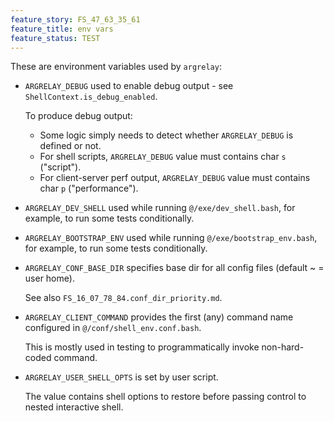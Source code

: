 ```yaml
---
feature_story: FS_47_63_35_61
feature_title: env vars
feature_status: TEST
---
```


These are environment variables used by `argrelay`:

*   `ARGRELAY_DEBUG` used to enable debug output - see `ShellContext.is_debug_enabled`.

    To produce debug output:
    *   Some logic simply needs to detect whether `ARGRELAY_DEBUG` is defined or not.
    *   For shell scripts, `ARGRELAY_DEBUG` value must contains char `s` ("script").
    *   For client-server perf output, `ARGRELAY_DEBUG` value must contains char `p` ("performance").

*   `ARGRELAY_DEV_SHELL` used while running `@/exe/dev_shell.bash`, for example, to run some tests conditionally.

*   `ARGRELAY_BOOTSTRAP_ENV` used while running `@/exe/bootstrap_env.bash`, for example, to run some tests conditionally.

*   `ARGRELAY_CONF_BASE_DIR` specifies base dir for all config files (default ~ = user home).

    See also `FS_16_07_78_84.conf_dir_priority.md`.

*   `ARGRELAY_CLIENT_COMMAND` provides the first (any) command name configured in `@/conf/shell_env.conf.bash`.

    This is mostly used in testing to programmatically invoke non-hard-coded command.

*   `ARGRELAY_USER_SHELL_OPTS` is set by user script.

    The value contains shell options to restore before passing control to nested interactive shell.
